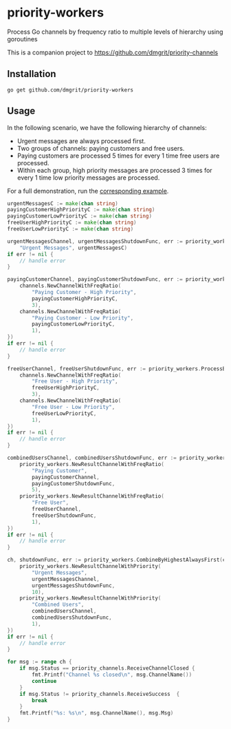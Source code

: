 # priority-workers
Process Go channels by frequency ratio to multiple levels of hierarchy using goroutines

This is a companion project to https://github.com/dmgrit/priority-channels

## Installation

```shell
go get github.com/dmgrit/priority-workers
```

## Usage

In the following scenario, we have the following hierarchy of channels:
- Urgent messages are always processed first.
- Two groups of channels: paying customers and free users.
- Paying customers are processed 5 times for every 1 time free users are processed.
- Within each group, high priority messages are processed 3 times for every 1 time low priority messages are processed.

For a full demonstration, run the [corresponding example](examples/multi-hierarchy/main.go).

```go
urgentMessagesC := make(chan string)
payingCustomerHighPriorityC := make(chan string)
payingCustomerLowPriorityC := make(chan string)
freeUserHighPriorityC := make(chan string)
freeUserLowPriorityC := make(chan string)

urgentMessagesChannel, urgentMessagesShutdownFunc, err := priority_workers.ProcessChannel(ctx,
    "Urgent Messages", urgentMessagesC)
if err != nil {
    // handle error
}

payingCustomerChannel, payingCustomerShutdownFunc, err := priority_workers.ProcessByFrequencyRatio(ctx, []channels.ChannelWithFreqRatio[string]{
    channels.NewChannelWithFreqRatio(
        "Paying Customer - High Priority",
        payingCustomerHighPriorityC,
        3),
    channels.NewChannelWithFreqRatio(
        "Paying Customer - Low Priority",
        payingCustomerLowPriorityC,
        1),
})
if err != nil {
    // handle error
}

freeUserChannel, freeUserShutdownFunc, err := priority_workers.ProcessByFrequencyRatio(ctx, []channels.ChannelWithFreqRatio[string]{
    channels.NewChannelWithFreqRatio(
        "Free User - High Priority",
        freeUserHighPriorityC,
        3),
    channels.NewChannelWithFreqRatio(
        "Free User - Low Priority",
        freeUserLowPriorityC,
        1),
})
if err != nil {
    // handle error
}

combinedUsersChannel, combinedUsersShutdownFunc, err := priority_workers.CombineByFrequencyRatio(ctx, []priority_workers.ResultChannelWithFreqRatio[string]{
    priority_workers.NewResultChannelWithFreqRatio(
        "Paying Customer",
        payingCustomerChannel,
        payingCustomerShutdownFunc,
        5),
    priority_workers.NewResultChannelWithFreqRatio(
        "Free User",
        freeUserChannel,
        freeUserShutdownFunc,
        1),
})
if err != nil {
    // handle error
}

ch, shutdownFunc, err := priority_workers.CombineByHighestAlwaysFirst(ctx, []priority_workers.ResultChannelWithPriority[string]{
    priority_workers.NewResultChannelWithPriority(
        "Urgent Messages",
        urgentMessagesChannel,
        urgentMessagesShutdownFunc,
        10),
    priority_workers.NewResultChannelWithPriority(
        "Combined Users",
        combinedUsersChannel,
        combinedUsersShutdownFunc,
        1),
})
if err != nil {
    // handle error
}

for msg := range ch {
    if msg.Status == priority_channels.ReceiveChannelClosed {
        fmt.Printf("Channel %s closed\n", msg.ChannelName())
        continue
    }
    if msg.Status != priority_channels.ReceiveSuccess  {
        break
    }
    fmt.Printf("%s: %s\n", msg.ChannelName(), msg.Msg)
}
```